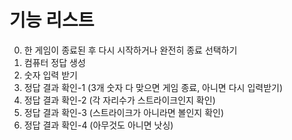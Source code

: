 # 기능 리스트

0. 한 게임이 종료된 후 다시 시작하거나 완전히 종료 선택하기
1. 컴퓨터 정답 생성
2. 숫자 입력 받기
3. 정답 결과 확인-1 (3개 숫자 다 맞으면 게임 종료, 아니면 다시 입력받기)
4. 정답 결과 확인-2 (각 자리수가 스트라이크인지 확인)
5. 정답 결과 확인-3 (스트라이크가 아니라면 볼인지 확인)
6. 정답 결과 확인-4 (아무것도 아니면 낫싱)

